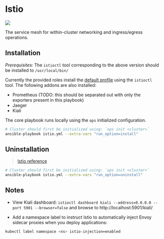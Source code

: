 # Istio

[![](https://img.shields.io/badge/Istio-v1.18.6-informational)](https://istio.io/v1.18/docs/)

The service mesh for within-cluster networking and ingress/egress operations.

## Installation

_Prerequisites:_ The `istioctl` tool corresponding to the above version should be installed to `/usr/local/bin/`

Currently the provided roles install the [default profile](https://istio.io/latest/docs/setup/additional-setup/config-profiles/) using the `istioctl` tool. The following addons are also installed:

- Prometheus (TODO: this should be separated out with only the exporters present in this playbook)
- Jaeger
- Kiali

The core playbook runs locally using the `ops` initialized configuration.

```bash
# Cluster should first be initialized using: `ops init <cluster>`
ansible-playbook istio.yml --extra-vars "run_option=install"
```

## Uninstallation

> [Istio reference](https://istio.io/latest/docs/setup/getting-started/#uninstall)

```bash
# Cluster should first be initialized using: `ops init <cluster>`
ansible-playbook istio.yml --extra-vars "run_option=uninstall"
```

## Notes

- View Kiali dashboard: `istioctl dashboard kiali --address=0.0.0.0 --port 5901 --browser=false` and browse to http://localhost:5901/kiali/

- Add a namespace label to instruct Istio to automatically inject Envoy sidecar proxies when you deploy applications:

```bash
kubectl label namespace <ns> istio-injection=enabled
````
